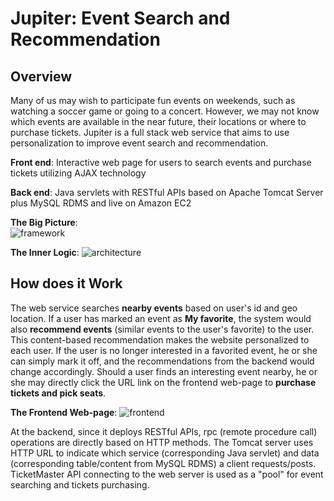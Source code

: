 # Jupiter: Event Search and Recommendation
## Overview

Many of us may wish to participate fun events on weekends, such as watching a soccer game or going to a concert. However, we may not know which events are available in the near future, their locations or where to purchase tickets.
Jupiter is a full stack web service that aims to use personalization to improve event search and recommendation.

**Front end**: Interactive web page for users to search events and purchase tickets utilizing AJAX technology

**Back end**: Java servlets with RESTful APIs based on Apache Tomcat Server plus MySQL RDMS and live on Amazon EC2

**The Big Picture**:  
![framework](https://user-images.githubusercontent.com/31113955/40943470-166d7324-6806-11e8-84dd-4e16f31614f0.png)

**The Inner Logic**:
![architecture](https://user-images.githubusercontent.com/31113955/40943643-c04315c0-6806-11e8-80bc-ba6bc700f0cc.png)

## How does it Work
The web service searches **nearby events** based on user's id and geo location. If a user has marked an event as **My favorite**, the system would also **recommend events** (similar events to the user's favorite) to the user. This content-based recommendation makes the website personalized to each user. If the user is no longer interested in a favorited event, he or she can simply mark it off, and the recommendations from the backend would change accordingly.
Should a user finds an interesting event nearby, he or she may directly click the URL link on the frontend web-page to **purchase tickets and pick seats**.

**The Frontend Web-page**:
![frontend](https://user-images.githubusercontent.com/31113955/40945762-2760dc30-680f-11e8-836a-91ff9354ad07.png)

At the backend, since it deploys RESTful APIs, rpc (remote procedure call) operations are directly based on HTTP methods. The Tomcat server uses HTTP URL to indicate which service (corresponding Java servlet) and data (corresponding table/content from MySQL RDMS) a client requests/posts. TicketMaster API connecting to the web server is used as a "pool" for event searching and tickets purchasing.
